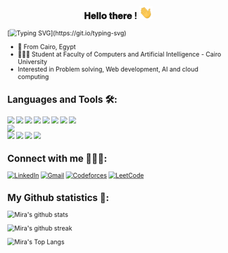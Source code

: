 <div align="center">
<h2> 𝐇𝐞𝐥𝐥𝐨 𝐭𝐡𝐞𝐫𝐞 ! <img src="https://github.com/ABSphreak/ABSphreak/blob/master/gifs/Hi.gif" width="30" height="30"></h2>
</div>

[![Typing SVG](https://readme-typing-svg.herokuapp.com?font=Vujahday+Script&color=%23876CF7&size=35&height=60&lines=Welcome+to+Mira's+Github+!)](https://git.io/typing-svg)

- 🏫 From Cairo, Egypt
- 👩🏻‍💻 Student at Faculty of Computers and Artificial Intelligence - Cairo University
- Interested in Problem solving, Web development, AI and cloud computing

## Languages and Tools 🛠:
<p>
  <img src="https://img.icons8.com/color/48/000000/html-5--v1.png"/>
  <img src="https://img.icons8.com/color/48/000000/css3.png"/>
  <img src="https://img.icons8.com/color/48/000000/javascript--v2.png"/>
  <img src="https://img.icons8.com/office/40/000000/react.png"/>
  <img src="https://img.icons8.com/color/48/000000/redux.png"/>
  <img src="https://img.icons8.com/color/48/000000/vue-js.png"/>
  <img src="https://img.icons8.com/color/48/000000/django.png"/>
  <img src="https://img.icons8.com/fluency/48/000000/node-js.png"/>
  <img src="https://img.icons8.com/color/48/000000/c-plus-plus-logo.png" style= "display:block"/>
  <img src="https://img.icons8.com/color/48/000000/c-programming.png"/>
  <img src="https://img.icons8.com/color/48/000000/python--v2.png"/>
  <img src="https://img.icons8.com/color/48/000000/java-coffee-cup-logo--v1.png"/>
  <img src="https://img.icons8.com/external-soft-fill-juicy-fish/60/000000/external-sql-coding-and-development-soft-fill-soft-fill-juicy-fish.png"/>
 </p>
 
 ## Connect with me 🙋🏻‍♀️:
[![LinkedIn](https://img.icons8.com/fluency/48/000000/linkedin.png)](https://www.linkedin.com/in/miraehab/)
[![Gmail](https://img.icons8.com/color/48/000000/gmail--v1.png)](mailto:mira.ehab@outlook.com)
[![Codeforces](https://img.icons8.com/external-tal-revivo-color-tal-revivo/48/000000/external-codeforces-programming-competitions-and-contests-programming-community-logo-color-tal-revivo.png)](https://codeforces.com/profile/miraehab)
[![LeetCode](https://img.icons8.com/external-tal-revivo-shadow-tal-revivo/48/000000/external-level-up-your-coding-skills-and-quickly-land-a-job-logo-shadow-tal-revivo.png)](https://leetcode.com/miraehab/)

## My Github statistics 🚀:

![Mira's github stats](https://github-readme-stats.vercel.app/api?username=miraehab&show_icons=true&theme=tokyonight)

![Mira's github streak](https://github-readme-streak-stats.herokuapp.com/?user=miraehab&theme=tokyonight&include_all_commits=true&count_private=true)

![Mira's Top Langs](https://github-readme-stats.vercel.app/api/top-langs/?username=miraehab&theme=tokyonight&layout=compact)
